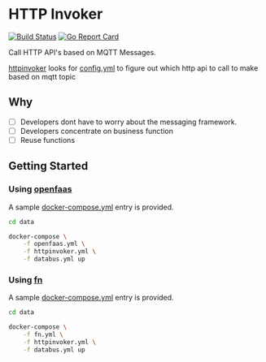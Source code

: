 # HTTP Invoker

[![Build Status](https://travis-ci.org/sks/mqttfaas.svg?branch=master)](https://travis-ci.org/sks/mqttfaas) [![Go Report Card](https://goreportcard.com/badge/github.com/sks/mqttfaas)](https://goreportcard.com/report/github.com/sks/mqttfaas)

Call HTTP API's based on MQTT Messages.

[httpinvoker](./cmd/httpinvoker) looks for [config.yml](./data/mounts/httpinvoker/data/config.yml) to figure out which http api to call to make based on mqtt topic

## Why

- [ ] Developers dont have to worry about the messaging framework.
- [ ] Developers concentrate on business function
- [ ] Reuse functions

## Getting Started

### Using [openfaas](https://github.com/openfaas/faas)

A sample [docker-compose.yml](./data/openfaas.yml) entry is provided.

```sh
cd data

docker-compose \
    -f openfaas.yml \
    -f httpinvoker.yml \
    -f databus.yml up

```

### Using [fn](http://fnproject.io)

A sample [docker-compose.yml](./data/fn.yml) entry is provided.

```sh
cd data

docker-compose \
    -f fn.yml \
    -f httpinvoker.yml \
    -f databus.yml up
```
